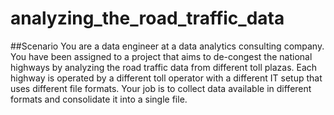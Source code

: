 # analyzing_the_road_traffic_data
##Scenario
  You are a data engineer at a data analytics consulting company. You have been assigned to a project that aims to de-congest the national highways by analyzing the road   traffic data from different toll plazas. Each highway is operated by a different toll operator with a different IT setup that uses different file formats. Your job is   to collect data available in different formats and consolidate it into a single file.
